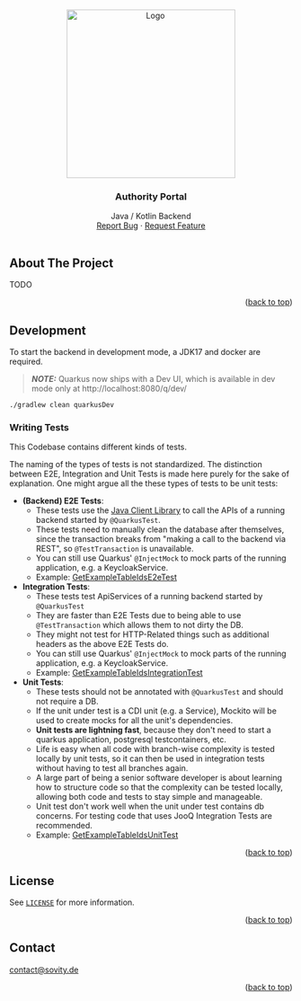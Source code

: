 <!-- Improved compatibility of back to top link: See: https://github.com/othneildrew/Best-README-Template/pull/73 -->

<a name="readme-top"></a>

<!-- PROJECT LOGO -->
<br />
<div align="center">
<a href="https://github.com/sovity/authority-portal">
<img src="https://raw.githubusercontent.com/sovity/edc-ui/main/src/assets/images/sovity_logo.svg" alt="Logo" width="300">
</a>

<h3 align="center">Authority Portal</h3>
<p align="center" style="padding-bottom:16px">
Java / Kotlin Backend
<br />
<a href="https://github.com/sovity/authority-portal/issues/new?template=bug_report.md">Report Bug</a>
·
<a href="https://github.com/sovity/authority-portal/issues/new?template=feature_request.md">Request Feature</a>
</p>
</div>

## About The Project

TODO

<p align="right">(<a href="#readme-top">back to top</a>)</p>

## Development

To start the backend in development mode, a JDK17 and docker are required.

> **_NOTE:_**  Quarkus now ships with a Dev UI, which is available in dev mode only at http://localhost:8080/q/dev/

```shell
./gradlew clean quarkusDev
```

### Writing Tests

This Codebase contains different kinds of tests. 

The naming of the types of tests is not standardized. The
distinction between E2E, Integration and Unit Tests is made here purely for the sake of explanation. 
One might argue all the these types of tests to be unit tests:

- __(Backend) E2E Tests__:
    - These tests use the [Java Client Library](../authority-portal-client-java) to call the APIs of a running backend
      started by `@QuarkusTest`.
    - These tests need to manually clean the database after themselves, since the transaction breaks from "making a call
      to the backend via REST", so `@TestTransaction` is unavailable.
    - You can still use Quarkus' `@InjectMock` to mock parts of the running application, e.g. a KeycloakService.
    - Example: [GetExampleTableIdsE2eTest](./src/test/kotlin/de/sovity/authorityportal/GetExampleTableIdsE2eTest.kt)
- __Integration Tests__:
    - These tests test ApiServices of a running backend started by `@QuarkusTest`
    - They are faster than E2E Tests due to being able to use `@TestTransaction` which allows them to not dirty the DB.
    - They might not test for HTTP-Related things such as additional headers as the above E2E Tests do.
    - You can still use Quarkus' `@InjectMock` to mock parts of the running application, e.g. a KeycloakService.
    - Example: [GetExampleTableIdsIntegrationTest](./src/test/kotlin/de/sovity/authorityportal/GetExampleTableIdsIntegrationTest.kt)
- __Unit Tests__:
    - These tests should not be annotated with `@QuarkusTest` and should not require a DB.
    - If the unit under test is a CDI unit (e.g. a Service), Mockito will be used to create mocks for all the unit's dependencies.
    - __Unit tests are lightning fast__, because they don't need to start a quarkus application, postgresql testcontainers,
      etc.
    - Life is easy when all code with branch-wise complexity is tested locally by unit tests, so it can then be used in
    integration tests without having to test all branches again.
    - A large part of being a senior software developer is about learning how to structure code so that the complexity 
      can be tested locally, allowing both code and tests to stay simple and manageable.
    - Unit test don't work well when the unit under test contains db concerns. 
      For testing code that uses JooQ Integration Tests are recommended.
    - Example: [GetExampleTableIdsUnitTest](./src/test/kotlin/de/sovity/authorityportal/GetExampleTableIdsUnitTest.kt)

<p align="right">(<a href="#readme-top">back to top</a>)</p>

## License

See [`LICENSE`](./LICENSE) for more information.

<p align="right">(<a href="#readme-top">back to top</a>)</p>

## Contact

contact@sovity.de

<p align="right">(<a href="#readme-top">back to top</a>)</p>
